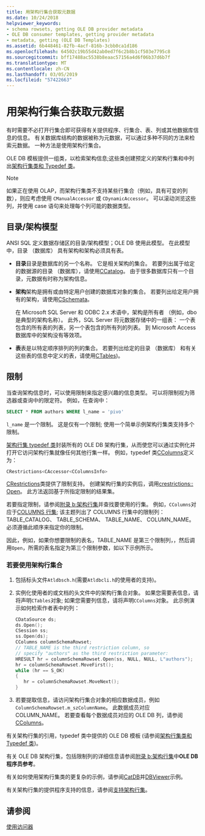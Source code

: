 ```yaml
---
title: 用架构行集合获取元数据
ms.date: 10/24/2018
helpviewer_keywords:
- schema rowsets, getting OLE DB provider metadata
- OLE DB consumer templates, getting provider metadata
- metadata, getting (OLE DB Templates)
ms.assetid: 6b448461-82fb-4acf-816b-3cbb0ca1d186
ms.openlocfilehash: 64502c19b55d42ab0ed7f6c2b8b1cf503e7795c8
ms.sourcegitcommit: bff17488ac5538b8eaac57156a4d6f06b37d6b7f
ms.translationtype: MT
ms.contentlocale: zh-CN
ms.lasthandoff: 03/05/2019
ms.locfileid: "57422663"
---
```

# <a name="obtaining-metadata-with-schema-rowsets"></a>用架构行集合获取元数据

有时需要不必打开行集合即可获得有关提供程序、行集合、表、列或其他数据库信息的信息。 有关数据库结构的数据被称为元数据，可以通过多种不同的方法来检索元数据。 一种方法是使用架构行集合。

OLE DB 模板提供一组类，以检索架构信息;这些类创建预定义的架构行集和中列出[架构行集类和 Typedef 类](../../data/oledb/schema-rowset-classes-and-typedef-classes.md)。

> [!NOTE]
> 如果正在使用 OLAP，而架构行集类不支持某些行集合（例如，具有可变的列数），则应考虑使用 `CManualAccessor` 或 `CDynamicAccessor`。 可以滚动浏览这些列，并使用 case 语句来处理每个列可能的数据类型。

## <a name="catalogschema-model"></a>目录/架构模型

ANSI SQL 定义数据存储区的目录/架构模型；OLE DB 使用此模型。 在此模型中，目录 （数据库） 具有架构和架构必须具有表。

- **目录**目录是数据库的另一个名称。 它是相关架构的集合。 若要列出属于给定的数据源的目录 （数据库），请使用[CCatalog](../../data/oledb/ccatalogs-ccataloginfo.md)。 由于很多数据库只有一个目录，元数据有时称为架构信息。

- **架构**架构是拥有或由特定用户创建的数据库对象的集合。 若要列出给定用户拥有的架构，请使用[CSchemata](../../data/oledb/cschemata-cschematainfo.md)。

   在 Microsoft SQL Server 和 ODBC 2.x 术语中，架构是所有者 （例如，dbo 是典型的架构名称）。 此外，SQL Server 将元数据存储中的一组表： 一个表包含的所有表的列表，另一个表包含的所有列的列表。 到 Microsoft Access 数据库中的架构没有等效项。

- **表**表是以特定顺序排列的列的集合。 若要列出给定的目录 （数据库） 和有关这些表的信息中定义的表，请使用[CTables](../../data/oledb/ctables-ctableinfo.md))。

## <a name="restrictions"></a>限制

当查询架构信息时，可以使用限制来指定感兴趣的信息类型。 可以将限制视为筛选器或查询中的限定符。 例如，在查询中：

```sql
SELECT * FROM authors WHERE l_name = 'pivo'
```

`l_name` 是一个限制。 这是仅有一个限制; 使用一个简单示例架构行集类支持多个限制。

[架构行集 typedef 类](../../data/oledb/schema-rowset-classes-and-typedef-classes.md)封装所有的 OLE DB 架构行集，从而使您可以通过实例化并打开它访问架构行集就像任何其他行集一样。 例如，typedef 类[CColumns](../../data/oledb/ccolumns-ccolumnsinfo.md)定义为：

```cpp
CRestrictions<CAccessor<CColumnsInfo>
```

[CRestrictions](../../data/oledb/crestrictions-class.md)类提供了限制支持。 创建架构行集的实例后，调用[crestrictions:: Open](../../data/oledb/crestrictions-open.md)。 此方法返回基于所指定限制的结果集。

若要指定限制，请参阅[附录 b:架构行集](/previous-versions/windows/desktop/ms712921(v=vs.85))并查找要使用的行集。 例如，`CColumns`对应于[COLUMNS 行集](/previous-versions/windows/desktop/ms723052(v=vs.85)\(v%3dvs.85\)); 该主题列出了 COLUMNS 行集中的限制列：TABLE_CATALOG、 TABLE_SCHEMA、 TABLE_NAME、 COLUMN_NAME。 必须遵循此顺序来指定你的限制。

因此，例如，如果你想要限制的表名，TABLE_NAME 是第三个限制列，，然后调用`Open`，所需的表名指定为第三个限制参数，如以下示例所示。

### <a name="to-use-schema-rowsets"></a>若要使用架构行集合

1. 包括标头文件`Atldbsch.h`(需要`Atldbcli.h`的使用者的支持)。

1. 实例化使用者的或文档的头文件中的架构行集合对象。 如果您需要表信息，请将声明`CTables`对象; 如果您需要列信息，请将声明`CColumns`对象。 此示例演示如何检索作者表中的列：

    ```cpp
    CDataSource ds;
    ds.Open();
    CSession ss;
    ss.Open(ds);
    CColumns columnSchemaRowset;
    // TABLE_NAME is the third restriction column, so
    // specify "authors" as the third restriction parameter:
    HRESULT hr = columnSchemaRowset.Open(ss, NULL, NULL, L"authors");
    hr = columnSchemaRowset.MoveFirst();
    while (hr == S_OK)
    {
       hr = columnSchemaRowset.MoveNext();
    }
    ```

1. 若要提取信息，请访问架构行集合对象的相应数据成员，例如 `ColumnSchemaRowset.m_szColumnName`。 此数据成员对应 COLUMN_NAME。 若要查看每个数据成员对应的 OLE DB 列，请参阅[CColumns](../../data/oledb/ccolumns-ccolumnsinfo.md)。

有关架构行集的引用，typedef 类中提供的 OLE DB 模板 (请参阅[架构行集类和 Typedef 类](../../data/oledb/schema-rowset-classes-and-typedef-classes.md))。

有关 OLE DB 架构行集，包括限制列的详细信息请参阅[附录 b:架构行集](/previous-versions/windows/desktop/ms712921(v=vs.85))中**OLE DB 程序员参考**。

有关如何使用架构行集类的更复杂的示例，请参阅[CatDB](https://github.com/Microsoft/VCSamples)并[DBViewer](https://github.com/Microsoft/VCSamples)示例。

有关架构行集的提供程序支持的信息，请参阅[支持架构行集](../../data/oledb/supporting-schema-rowsets.md)。

## <a name="see-also"></a>请参阅

[使用访问器](../../data/oledb/using-accessors.md)